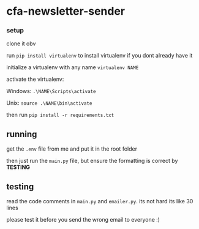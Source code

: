 # cfa-newsletter-sender

### setup

clone it obv

run `pip install virtualenv` to install virtualenv if you dont already have it

initialize a virtualenv with any name `virtualenv NAME`

activate the virtualenv:

Windows: `.\NAME\Scripts\activate`

Unix: `source .\NAME\bin\activate`

then run `pip install -r requirements.txt`

## running

get the `.env` file from me and put it in the root folder

then just run the `main.py` file, but ensure the formatting is correct by **TESTING**

## testing

read the code comments in `main.py` and `emailer.py`. its not hard its like 30 lines

please test it before you send the wrong email to everyone :)
